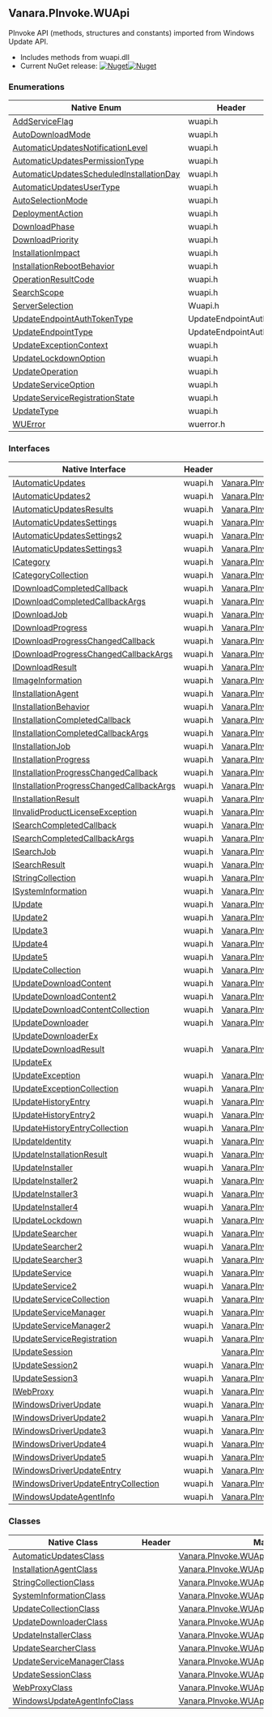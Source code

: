 ## Vanara.PInvoke.WUApi  
PInvoke API (methods, structures and constants) imported from Windows Update API.

- Includes methods from wuapi.dll  
- Current NuGet release: [![Nuget](https://img.shields.io/nuget/v/Vanara.PInvoke.WUApi?logo=nuget&style=flat-square)![Nuget](https://img.shields.io/nuget/dt/Vanara.PInvoke.WUApi?label=%20&style=flat-square)](https://www.nuget.org/packages/Vanara.PInvoke.WUApi)  
### Enumerations  
Native Enum | Header | Managed Enum  
--- | --- | ---  
[AddServiceFlag](https://www.google.com/search?num=5&q=AddServiceFlag+site%3Alearn.microsoft.com) | wuapi.h | [Vanara.PInvoke.WUApi.AddServiceFlag](https://github.com/dahall/Vanara/search?l=C%23&q=AddServiceFlag)  
[AutoDownloadMode](https://www.google.com/search?num=5&q=AutoDownloadMode+site%3Alearn.microsoft.com) | wuapi.h | [Vanara.PInvoke.WUApi.AutoDownloadMode](https://github.com/dahall/Vanara/search?l=C%23&q=AutoDownloadMode)  
[AutomaticUpdatesNotificationLevel](https://www.google.com/search?num=5&q=AutomaticUpdatesNotificationLevel+site%3Alearn.microsoft.com) | wuapi.h | [Vanara.PInvoke.WUApi.AutomaticUpdatesNotificationLevel](https://github.com/dahall/Vanara/search?l=C%23&q=AutomaticUpdatesNotificationLevel)  
[AutomaticUpdatesPermissionType](https://www.google.com/search?num=5&q=AutomaticUpdatesPermissionType+site%3Alearn.microsoft.com) | wuapi.h | [Vanara.PInvoke.WUApi.AutomaticUpdatesPermissionType](https://github.com/dahall/Vanara/search?l=C%23&q=AutomaticUpdatesPermissionType)  
[AutomaticUpdatesScheduledInstallationDay](https://www.google.com/search?num=5&q=AutomaticUpdatesScheduledInstallationDay+site%3Alearn.microsoft.com) | wuapi.h | [Vanara.PInvoke.WUApi.AutomaticUpdatesScheduledInstallationDay](https://github.com/dahall/Vanara/search?l=C%23&q=AutomaticUpdatesScheduledInstallationDay)  
[AutomaticUpdatesUserType](https://www.google.com/search?num=5&q=AutomaticUpdatesUserType+site%3Alearn.microsoft.com) | wuapi.h | [Vanara.PInvoke.WUApi.AutomaticUpdatesUserType](https://github.com/dahall/Vanara/search?l=C%23&q=AutomaticUpdatesUserType)  
[AutoSelectionMode](https://www.google.com/search?num=5&q=AutoSelectionMode+site%3Alearn.microsoft.com) | wuapi.h | [Vanara.PInvoke.WUApi.AutoSelectionMode](https://github.com/dahall/Vanara/search?l=C%23&q=AutoSelectionMode)  
[DeploymentAction](https://www.google.com/search?num=5&q=DeploymentAction+site%3Alearn.microsoft.com) | wuapi.h | [Vanara.PInvoke.WUApi.DeploymentAction](https://github.com/dahall/Vanara/search?l=C%23&q=DeploymentAction)  
[DownloadPhase](https://www.google.com/search?num=5&q=DownloadPhase+site%3Alearn.microsoft.com) | wuapi.h | [Vanara.PInvoke.WUApi.DownloadPhase](https://github.com/dahall/Vanara/search?l=C%23&q=DownloadPhase)  
[DownloadPriority](https://www.google.com/search?num=5&q=DownloadPriority+site%3Alearn.microsoft.com) | wuapi.h | [Vanara.PInvoke.WUApi.DownloadPriority](https://github.com/dahall/Vanara/search?l=C%23&q=DownloadPriority)  
[InstallationImpact](https://www.google.com/search?num=5&q=InstallationImpact+site%3Alearn.microsoft.com) | wuapi.h | [Vanara.PInvoke.WUApi.InstallationImpact](https://github.com/dahall/Vanara/search?l=C%23&q=InstallationImpact)  
[InstallationRebootBehavior](https://www.google.com/search?num=5&q=InstallationRebootBehavior+site%3Alearn.microsoft.com) | wuapi.h | [Vanara.PInvoke.WUApi.InstallationRebootBehavior](https://github.com/dahall/Vanara/search?l=C%23&q=InstallationRebootBehavior)  
[OperationResultCode](https://www.google.com/search?num=5&q=OperationResultCode+site%3Alearn.microsoft.com) | wuapi.h | [Vanara.PInvoke.WUApi.OperationResultCode](https://github.com/dahall/Vanara/search?l=C%23&q=OperationResultCode)  
[SearchScope](https://www.google.com/search?num=5&q=SearchScope+site%3Alearn.microsoft.com) | wuapi.h | [Vanara.PInvoke.WUApi.SearchScope](https://github.com/dahall/Vanara/search?l=C%23&q=SearchScope)  
[ServerSelection](https://www.google.com/search?num=5&q=ServerSelection+site%3Alearn.microsoft.com) | Wuapi.h | [Vanara.PInvoke.WUApi.ServerSelection](https://github.com/dahall/Vanara/search?l=C%23&q=ServerSelection)  
[UpdateEndpointAuthTokenType](https://www.google.com/search?num=5&q=UpdateEndpointAuthTokenType+site%3Alearn.microsoft.com) | UpdateEndpointAuth.h | [Vanara.PInvoke.WUApi.UpdateEndpointAuthTokenType](https://github.com/dahall/Vanara/search?l=C%23&q=UpdateEndpointAuthTokenType)  
[UpdateEndpointType](https://www.google.com/search?num=5&q=UpdateEndpointType+site%3Alearn.microsoft.com) | UpdateEndpointAuth.h | [Vanara.PInvoke.WUApi.UpdateEndpointType](https://github.com/dahall/Vanara/search?l=C%23&q=UpdateEndpointType)  
[UpdateExceptionContext](https://www.google.com/search?num=5&q=UpdateExceptionContext+site%3Alearn.microsoft.com) | wuapi.h | [Vanara.PInvoke.WUApi.UpdateExceptionContext](https://github.com/dahall/Vanara/search?l=C%23&q=UpdateExceptionContext)  
[UpdateLockdownOption](https://www.google.com/search?num=5&q=UpdateLockdownOption+site%3Alearn.microsoft.com) | wuapi.h | [Vanara.PInvoke.WUApi.UpdateLockdownOption](https://github.com/dahall/Vanara/search?l=C%23&q=UpdateLockdownOption)  
[UpdateOperation](https://www.google.com/search?num=5&q=UpdateOperation+site%3Alearn.microsoft.com) | wuapi.h | [Vanara.PInvoke.WUApi.UpdateOperation](https://github.com/dahall/Vanara/search?l=C%23&q=UpdateOperation)  
[UpdateServiceOption](https://www.google.com/search?num=5&q=UpdateServiceOption+site%3Alearn.microsoft.com) | wuapi.h | [Vanara.PInvoke.WUApi.UpdateServiceOption](https://github.com/dahall/Vanara/search?l=C%23&q=UpdateServiceOption)  
[UpdateServiceRegistrationState](https://www.google.com/search?num=5&q=UpdateServiceRegistrationState+site%3Alearn.microsoft.com) | wuapi.h | [Vanara.PInvoke.WUApi.UpdateServiceRegistrationState](https://github.com/dahall/Vanara/search?l=C%23&q=UpdateServiceRegistrationState)  
[UpdateType](https://www.google.com/search?num=5&q=UpdateType+site%3Alearn.microsoft.com) | wuapi.h | [Vanara.PInvoke.WUApi.UpdateType](https://github.com/dahall/Vanara/search?l=C%23&q=UpdateType)  
[WUError](https://www.google.com/search?num=5&q=WUError+site%3Alearn.microsoft.com) | wuerror.h | [Vanara.PInvoke.WUApi.WUError](https://github.com/dahall/Vanara/search?l=C%23&q=WUError)  
### Interfaces  
Native Interface | Header | Managed Interface  
--- | --- | ---  
[IAutomaticUpdates](https://www.google.com/search?num=5&q=IAutomaticUpdates+site%3Alearn.microsoft.com) | wuapi.h | [Vanara.PInvoke.WUApi.IAutomaticUpdates](https://github.com/dahall/Vanara/search?l=C%23&q=IAutomaticUpdates)  
[IAutomaticUpdates2](https://www.google.com/search?num=5&q=IAutomaticUpdates2+site%3Alearn.microsoft.com) | wuapi.h | [Vanara.PInvoke.WUApi.IAutomaticUpdates2](https://github.com/dahall/Vanara/search?l=C%23&q=IAutomaticUpdates2)  
[IAutomaticUpdatesResults](https://www.google.com/search?num=5&q=IAutomaticUpdatesResults+site%3Alearn.microsoft.com) | wuapi.h | [Vanara.PInvoke.WUApi.IAutomaticUpdatesResults](https://github.com/dahall/Vanara/search?l=C%23&q=IAutomaticUpdatesResults)  
[IAutomaticUpdatesSettings](https://www.google.com/search?num=5&q=IAutomaticUpdatesSettings+site%3Alearn.microsoft.com) | wuapi.h | [Vanara.PInvoke.WUApi.IAutomaticUpdatesSettings](https://github.com/dahall/Vanara/search?l=C%23&q=IAutomaticUpdatesSettings)  
[IAutomaticUpdatesSettings2](https://www.google.com/search?num=5&q=IAutomaticUpdatesSettings2+site%3Alearn.microsoft.com) | wuapi.h | [Vanara.PInvoke.WUApi.IAutomaticUpdatesSettings2](https://github.com/dahall/Vanara/search?l=C%23&q=IAutomaticUpdatesSettings2)  
[IAutomaticUpdatesSettings3](https://www.google.com/search?num=5&q=IAutomaticUpdatesSettings3+site%3Alearn.microsoft.com) | wuapi.h | [Vanara.PInvoke.WUApi.IAutomaticUpdatesSettings3](https://github.com/dahall/Vanara/search?l=C%23&q=IAutomaticUpdatesSettings3)  
[ICategory](https://www.google.com/search?num=5&q=ICategory+site%3Alearn.microsoft.com) | wuapi.h | [Vanara.PInvoke.WUApi.ICategory](https://github.com/dahall/Vanara/search?l=C%23&q=ICategory)  
[ICategoryCollection](https://www.google.com/search?num=5&q=ICategoryCollection+site%3Alearn.microsoft.com) | wuapi.h | [Vanara.PInvoke.WUApi.ICategoryCollection](https://github.com/dahall/Vanara/search?l=C%23&q=ICategoryCollection)  
[IDownloadCompletedCallback](https://www.google.com/search?num=5&q=IDownloadCompletedCallback+site%3Alearn.microsoft.com) | wuapi.h | [Vanara.PInvoke.WUApi.IDownloadCompletedCallback](https://github.com/dahall/Vanara/search?l=C%23&q=IDownloadCompletedCallback)  
[IDownloadCompletedCallbackArgs](https://www.google.com/search?num=5&q=IDownloadCompletedCallbackArgs+site%3Alearn.microsoft.com) | wuapi.h | [Vanara.PInvoke.WUApi.IDownloadCompletedCallbackArgs](https://github.com/dahall/Vanara/search?l=C%23&q=IDownloadCompletedCallbackArgs)  
[IDownloadJob](https://www.google.com/search?num=5&q=IDownloadJob+site%3Alearn.microsoft.com) | wuapi.h | [Vanara.PInvoke.WUApi.IDownloadJob](https://github.com/dahall/Vanara/search?l=C%23&q=IDownloadJob)  
[IDownloadProgress](https://www.google.com/search?num=5&q=IDownloadProgress+site%3Alearn.microsoft.com) | wuapi.h | [Vanara.PInvoke.WUApi.IDownloadProgress](https://github.com/dahall/Vanara/search?l=C%23&q=IDownloadProgress)  
[IDownloadProgressChangedCallback](https://www.google.com/search?num=5&q=IDownloadProgressChangedCallback+site%3Alearn.microsoft.com) | wuapi.h | [Vanara.PInvoke.WUApi.IDownloadProgressChangedCallback](https://github.com/dahall/Vanara/search?l=C%23&q=IDownloadProgressChangedCallback)  
[IDownloadProgressChangedCallbackArgs](https://www.google.com/search?num=5&q=IDownloadProgressChangedCallbackArgs+site%3Alearn.microsoft.com) | wuapi.h | [Vanara.PInvoke.WUApi.IDownloadProgressChangedCallbackArgs](https://github.com/dahall/Vanara/search?l=C%23&q=IDownloadProgressChangedCallbackArgs)  
[IDownloadResult](https://www.google.com/search?num=5&q=IDownloadResult+site%3Alearn.microsoft.com) | wuapi.h | [Vanara.PInvoke.WUApi.IDownloadResult](https://github.com/dahall/Vanara/search?l=C%23&q=IDownloadResult)  
[IImageInformation](https://www.google.com/search?num=5&q=IImageInformation+site%3Alearn.microsoft.com) | wuapi.h | [Vanara.PInvoke.WUApi.IImageInformation](https://github.com/dahall/Vanara/search?l=C%23&q=IImageInformation)  
[IInstallationAgent](https://www.google.com/search?num=5&q=IInstallationAgent+site%3Alearn.microsoft.com) | wuapi.h | [Vanara.PInvoke.WUApi.IInstallationAgent](https://github.com/dahall/Vanara/search?l=C%23&q=IInstallationAgent)  
[IInstallationBehavior](https://www.google.com/search?num=5&q=IInstallationBehavior+site%3Alearn.microsoft.com) | wuapi.h | [Vanara.PInvoke.WUApi.IInstallationBehavior](https://github.com/dahall/Vanara/search?l=C%23&q=IInstallationBehavior)  
[IInstallationCompletedCallback](https://www.google.com/search?num=5&q=IInstallationCompletedCallback+site%3Alearn.microsoft.com) | wuapi.h | [Vanara.PInvoke.WUApi.IInstallationCompletedCallback](https://github.com/dahall/Vanara/search?l=C%23&q=IInstallationCompletedCallback)  
[IInstallationCompletedCallbackArgs](https://www.google.com/search?num=5&q=IInstallationCompletedCallbackArgs+site%3Alearn.microsoft.com) | wuapi.h | [Vanara.PInvoke.WUApi.IInstallationCompletedCallbackArgs](https://github.com/dahall/Vanara/search?l=C%23&q=IInstallationCompletedCallbackArgs)  
[IInstallationJob](https://www.google.com/search?num=5&q=IInstallationJob+site%3Alearn.microsoft.com) | wuapi.h | [Vanara.PInvoke.WUApi.IInstallationJob](https://github.com/dahall/Vanara/search?l=C%23&q=IInstallationJob)  
[IInstallationProgress](https://www.google.com/search?num=5&q=IInstallationProgress+site%3Alearn.microsoft.com) | wuapi.h | [Vanara.PInvoke.WUApi.IInstallationProgress](https://github.com/dahall/Vanara/search?l=C%23&q=IInstallationProgress)  
[IInstallationProgressChangedCallback](https://www.google.com/search?num=5&q=IInstallationProgressChangedCallback+site%3Alearn.microsoft.com) | wuapi.h | [Vanara.PInvoke.WUApi.IInstallationProgressChangedCallback](https://github.com/dahall/Vanara/search?l=C%23&q=IInstallationProgressChangedCallback)  
[IInstallationProgressChangedCallbackArgs](https://www.google.com/search?num=5&q=IInstallationProgressChangedCallbackArgs+site%3Alearn.microsoft.com) | wuapi.h | [Vanara.PInvoke.WUApi.IInstallationProgressChangedCallbackArgs](https://github.com/dahall/Vanara/search?l=C%23&q=IInstallationProgressChangedCallbackArgs)  
[IInstallationResult](https://www.google.com/search?num=5&q=IInstallationResult+site%3Alearn.microsoft.com) | wuapi.h | [Vanara.PInvoke.WUApi.IInstallationResult](https://github.com/dahall/Vanara/search?l=C%23&q=IInstallationResult)  
[IInvalidProductLicenseException](https://www.google.com/search?num=5&q=IInvalidProductLicenseException+site%3Alearn.microsoft.com) | wuapi.h | [Vanara.PInvoke.WUApi.IInvalidProductLicenseException](https://github.com/dahall/Vanara/search?l=C%23&q=IInvalidProductLicenseException)  
[ISearchCompletedCallback](https://www.google.com/search?num=5&q=ISearchCompletedCallback+site%3Alearn.microsoft.com) | wuapi.h | [Vanara.PInvoke.WUApi.ISearchCompletedCallback](https://github.com/dahall/Vanara/search?l=C%23&q=ISearchCompletedCallback)  
[ISearchCompletedCallbackArgs](https://www.google.com/search?num=5&q=ISearchCompletedCallbackArgs+site%3Alearn.microsoft.com) | wuapi.h | [Vanara.PInvoke.WUApi.ISearchCompletedCallbackArgs](https://github.com/dahall/Vanara/search?l=C%23&q=ISearchCompletedCallbackArgs)  
[ISearchJob](https://www.google.com/search?num=5&q=ISearchJob+site%3Alearn.microsoft.com) | wuapi.h | [Vanara.PInvoke.WUApi.ISearchJob](https://github.com/dahall/Vanara/search?l=C%23&q=ISearchJob)  
[ISearchResult](https://www.google.com/search?num=5&q=ISearchResult+site%3Alearn.microsoft.com) | wuapi.h | [Vanara.PInvoke.WUApi.ISearchResult](https://github.com/dahall/Vanara/search?l=C%23&q=ISearchResult)  
[IStringCollection](https://www.google.com/search?num=5&q=IStringCollection+site%3Alearn.microsoft.com) | wuapi.h | [Vanara.PInvoke.WUApi.IStringCollection](https://github.com/dahall/Vanara/search?l=C%23&q=IStringCollection)  
[ISystemInformation](https://www.google.com/search?num=5&q=ISystemInformation+site%3Alearn.microsoft.com) | wuapi.h | [Vanara.PInvoke.WUApi.ISystemInformation](https://github.com/dahall/Vanara/search?l=C%23&q=ISystemInformation)  
[IUpdate](https://www.google.com/search?num=5&q=IUpdate+site%3Alearn.microsoft.com) | wuapi.h | [Vanara.PInvoke.WUApi.IUpdate](https://github.com/dahall/Vanara/search?l=C%23&q=IUpdate)  
[IUpdate2](https://www.google.com/search?num=5&q=IUpdate2+site%3Alearn.microsoft.com) | wuapi.h | [Vanara.PInvoke.WUApi.IUpdate2](https://github.com/dahall/Vanara/search?l=C%23&q=IUpdate2)  
[IUpdate3](https://www.google.com/search?num=5&q=IUpdate3+site%3Alearn.microsoft.com) | wuapi.h | [Vanara.PInvoke.WUApi.IUpdate3](https://github.com/dahall/Vanara/search?l=C%23&q=IUpdate3)  
[IUpdate4](https://www.google.com/search?num=5&q=IUpdate4+site%3Alearn.microsoft.com) | wuapi.h | [Vanara.PInvoke.WUApi.IUpdate4](https://github.com/dahall/Vanara/search?l=C%23&q=IUpdate4)  
[IUpdate5](https://www.google.com/search?num=5&q=IUpdate5+site%3Alearn.microsoft.com) | wuapi.h | [Vanara.PInvoke.WUApi.IUpdate5](https://github.com/dahall/Vanara/search?l=C%23&q=IUpdate5)  
[IUpdateCollection](https://www.google.com/search?num=5&q=IUpdateCollection+site%3Alearn.microsoft.com) | wuapi.h | [Vanara.PInvoke.WUApi.IUpdateCollection](https://github.com/dahall/Vanara/search?l=C%23&q=IUpdateCollection)  
[IUpdateDownloadContent](https://www.google.com/search?num=5&q=IUpdateDownloadContent+site%3Alearn.microsoft.com) | wuapi.h | [Vanara.PInvoke.WUApi.IUpdateDownloadContent](https://github.com/dahall/Vanara/search?l=C%23&q=IUpdateDownloadContent)  
[IUpdateDownloadContent2](https://www.google.com/search?num=5&q=IUpdateDownloadContent2+site%3Alearn.microsoft.com) | wuapi.h | [Vanara.PInvoke.WUApi.IUpdateDownloadContent2](https://github.com/dahall/Vanara/search?l=C%23&q=IUpdateDownloadContent2)  
[IUpdateDownloadContentCollection](https://www.google.com/search?num=5&q=IUpdateDownloadContentCollection+site%3Alearn.microsoft.com) | wuapi.h | [Vanara.PInvoke.WUApi.IUpdateDownloadContentCollection](https://github.com/dahall/Vanara/search?l=C%23&q=IUpdateDownloadContentCollection)  
[IUpdateDownloader](https://www.google.com/search?num=5&q=IUpdateDownloader+site%3Alearn.microsoft.com) | wuapi.h | [Vanara.PInvoke.WUApi.IUpdateDownloader](https://github.com/dahall/Vanara/search?l=C%23&q=IUpdateDownloader)  
[IUpdateDownloaderEx](https://www.google.com/search?num=5&q=IUpdateDownloaderEx+site%3Alearn.microsoft.com) |  |   
[IUpdateDownloadResult](https://www.google.com/search?num=5&q=IUpdateDownloadResult+site%3Alearn.microsoft.com) | wuapi.h | [Vanara.PInvoke.WUApi.IUpdateDownloadResult](https://github.com/dahall/Vanara/search?l=C%23&q=IUpdateDownloadResult)  
[IUpdateEx](https://www.google.com/search?num=5&q=IUpdateEx+site%3Alearn.microsoft.com) |  |   
[IUpdateException](https://www.google.com/search?num=5&q=IUpdateException+site%3Alearn.microsoft.com) | wuapi.h | [Vanara.PInvoke.WUApi.IUpdateException](https://github.com/dahall/Vanara/search?l=C%23&q=IUpdateException)  
[IUpdateExceptionCollection](https://www.google.com/search?num=5&q=IUpdateExceptionCollection+site%3Alearn.microsoft.com) | wuapi.h | [Vanara.PInvoke.WUApi.IUpdateExceptionCollection](https://github.com/dahall/Vanara/search?l=C%23&q=IUpdateExceptionCollection)  
[IUpdateHistoryEntry](https://www.google.com/search?num=5&q=IUpdateHistoryEntry+site%3Alearn.microsoft.com) | wuapi.h | [Vanara.PInvoke.WUApi.IUpdateHistoryEntry](https://github.com/dahall/Vanara/search?l=C%23&q=IUpdateHistoryEntry)  
[IUpdateHistoryEntry2](https://www.google.com/search?num=5&q=IUpdateHistoryEntry2+site%3Alearn.microsoft.com) | wuapi.h | [Vanara.PInvoke.WUApi.IUpdateHistoryEntry2](https://github.com/dahall/Vanara/search?l=C%23&q=IUpdateHistoryEntry2)  
[IUpdateHistoryEntryCollection](https://www.google.com/search?num=5&q=IUpdateHistoryEntryCollection+site%3Alearn.microsoft.com) | wuapi.h | [Vanara.PInvoke.WUApi.IUpdateHistoryEntryCollection](https://github.com/dahall/Vanara/search?l=C%23&q=IUpdateHistoryEntryCollection)  
[IUpdateIdentity](https://www.google.com/search?num=5&q=IUpdateIdentity+site%3Alearn.microsoft.com) | wuapi.h | [Vanara.PInvoke.WUApi.IUpdateIdentity](https://github.com/dahall/Vanara/search?l=C%23&q=IUpdateIdentity)  
[IUpdateInstallationResult](https://www.google.com/search?num=5&q=IUpdateInstallationResult+site%3Alearn.microsoft.com) | wuapi.h | [Vanara.PInvoke.WUApi.IUpdateInstallationResult](https://github.com/dahall/Vanara/search?l=C%23&q=IUpdateInstallationResult)  
[IUpdateInstaller](https://www.google.com/search?num=5&q=IUpdateInstaller+site%3Alearn.microsoft.com) | wuapi.h | [Vanara.PInvoke.WUApi.IUpdateInstaller](https://github.com/dahall/Vanara/search?l=C%23&q=IUpdateInstaller)  
[IUpdateInstaller2](https://www.google.com/search?num=5&q=IUpdateInstaller2+site%3Alearn.microsoft.com) | wuapi.h | [Vanara.PInvoke.WUApi.IUpdateInstaller2](https://github.com/dahall/Vanara/search?l=C%23&q=IUpdateInstaller2)  
[IUpdateInstaller3](https://www.google.com/search?num=5&q=IUpdateInstaller3+site%3Alearn.microsoft.com) | wuapi.h | [Vanara.PInvoke.WUApi.IUpdateInstaller3](https://github.com/dahall/Vanara/search?l=C%23&q=IUpdateInstaller3)  
[IUpdateInstaller4](https://www.google.com/search?num=5&q=IUpdateInstaller4+site%3Alearn.microsoft.com) | wuapi.h | [Vanara.PInvoke.WUApi.IUpdateInstaller4](https://github.com/dahall/Vanara/search?l=C%23&q=IUpdateInstaller4)  
[IUpdateLockdown](https://www.google.com/search?num=5&q=IUpdateLockdown+site%3Alearn.microsoft.com) | wuapi.h | [Vanara.PInvoke.WUApi.IUpdateLockdown](https://github.com/dahall/Vanara/search?l=C%23&q=IUpdateLockdown)  
[IUpdateSearcher](https://www.google.com/search?num=5&q=IUpdateSearcher+site%3Alearn.microsoft.com) | wuapi.h | [Vanara.PInvoke.WUApi.IUpdateSearcher](https://github.com/dahall/Vanara/search?l=C%23&q=IUpdateSearcher)  
[IUpdateSearcher2](https://www.google.com/search?num=5&q=IUpdateSearcher2+site%3Alearn.microsoft.com) | wuapi.h | [Vanara.PInvoke.WUApi.IUpdateSearcher2](https://github.com/dahall/Vanara/search?l=C%23&q=IUpdateSearcher2)  
[IUpdateSearcher3](https://www.google.com/search?num=5&q=IUpdateSearcher3+site%3Alearn.microsoft.com) | wuapi.h | [Vanara.PInvoke.WUApi.IUpdateSearcher3](https://github.com/dahall/Vanara/search?l=C%23&q=IUpdateSearcher3)  
[IUpdateService](https://www.google.com/search?num=5&q=IUpdateService+site%3Alearn.microsoft.com) | wuapi.h | [Vanara.PInvoke.WUApi.IUpdateService](https://github.com/dahall/Vanara/search?l=C%23&q=IUpdateService)  
[IUpdateService2](https://www.google.com/search?num=5&q=IUpdateService2+site%3Alearn.microsoft.com) | wuapi.h | [Vanara.PInvoke.WUApi.IUpdateService2](https://github.com/dahall/Vanara/search?l=C%23&q=IUpdateService2)  
[IUpdateServiceCollection](https://www.google.com/search?num=5&q=IUpdateServiceCollection+site%3Alearn.microsoft.com) | wuapi.h | [Vanara.PInvoke.WUApi.IUpdateServiceCollection](https://github.com/dahall/Vanara/search?l=C%23&q=IUpdateServiceCollection)  
[IUpdateServiceManager](https://www.google.com/search?num=5&q=IUpdateServiceManager+site%3Alearn.microsoft.com) | wuapi.h | [Vanara.PInvoke.WUApi.IUpdateServiceManager](https://github.com/dahall/Vanara/search?l=C%23&q=IUpdateServiceManager)  
[IUpdateServiceManager2](https://www.google.com/search?num=5&q=IUpdateServiceManager2+site%3Alearn.microsoft.com) | wuapi.h | [Vanara.PInvoke.WUApi.IUpdateServiceManager2](https://github.com/dahall/Vanara/search?l=C%23&q=IUpdateServiceManager2)  
[IUpdateServiceRegistration](https://www.google.com/search?num=5&q=IUpdateServiceRegistration+site%3Alearn.microsoft.com) | wuapi.h | [Vanara.PInvoke.WUApi.IUpdateServiceRegistration](https://github.com/dahall/Vanara/search?l=C%23&q=IUpdateServiceRegistration)  
[IUpdateSession](https://www.google.com/search?num=5&q=IUpdateSession+site%3Alearn.microsoft.com) |  | [Vanara.PInvoke.WUApi.IUpdateSession](https://github.com/dahall/Vanara/search?l=C%23&q=IUpdateSession)  
[IUpdateSession2](https://www.google.com/search?num=5&q=IUpdateSession2+site%3Alearn.microsoft.com) | wuapi.h | [Vanara.PInvoke.WUApi.IUpdateSession2](https://github.com/dahall/Vanara/search?l=C%23&q=IUpdateSession2)  
[IUpdateSession3](https://www.google.com/search?num=5&q=IUpdateSession3+site%3Alearn.microsoft.com) | wuapi.h | [Vanara.PInvoke.WUApi.IUpdateSession3](https://github.com/dahall/Vanara/search?l=C%23&q=IUpdateSession3)  
[IWebProxy](https://www.google.com/search?num=5&q=IWebProxy+site%3Alearn.microsoft.com) | wuapi.h | [Vanara.PInvoke.WUApi.IWebProxy](https://github.com/dahall/Vanara/search?l=C%23&q=IWebProxy)  
[IWindowsDriverUpdate](https://www.google.com/search?num=5&q=IWindowsDriverUpdate+site%3Alearn.microsoft.com) | wuapi.h | [Vanara.PInvoke.WUApi.IWindowsDriverUpdate](https://github.com/dahall/Vanara/search?l=C%23&q=IWindowsDriverUpdate)  
[IWindowsDriverUpdate2](https://www.google.com/search?num=5&q=IWindowsDriverUpdate2+site%3Alearn.microsoft.com) | wuapi.h | [Vanara.PInvoke.WUApi.IWindowsDriverUpdate2](https://github.com/dahall/Vanara/search?l=C%23&q=IWindowsDriverUpdate2)  
[IWindowsDriverUpdate3](https://www.google.com/search?num=5&q=IWindowsDriverUpdate3+site%3Alearn.microsoft.com) | wuapi.h | [Vanara.PInvoke.WUApi.IWindowsDriverUpdate3](https://github.com/dahall/Vanara/search?l=C%23&q=IWindowsDriverUpdate3)  
[IWindowsDriverUpdate4](https://www.google.com/search?num=5&q=IWindowsDriverUpdate4+site%3Alearn.microsoft.com) | wuapi.h | [Vanara.PInvoke.WUApi.IWindowsDriverUpdate4](https://github.com/dahall/Vanara/search?l=C%23&q=IWindowsDriverUpdate4)  
[IWindowsDriverUpdate5](https://www.google.com/search?num=5&q=IWindowsDriverUpdate5+site%3Alearn.microsoft.com) | wuapi.h | [Vanara.PInvoke.WUApi.IWindowsDriverUpdate5](https://github.com/dahall/Vanara/search?l=C%23&q=IWindowsDriverUpdate5)  
[IWindowsDriverUpdateEntry](https://www.google.com/search?num=5&q=IWindowsDriverUpdateEntry+site%3Alearn.microsoft.com) | wuapi.h | [Vanara.PInvoke.WUApi.IWindowsDriverUpdateEntry](https://github.com/dahall/Vanara/search?l=C%23&q=IWindowsDriverUpdateEntry)  
[IWindowsDriverUpdateEntryCollection](https://www.google.com/search?num=5&q=IWindowsDriverUpdateEntryCollection+site%3Alearn.microsoft.com) | wuapi.h | [Vanara.PInvoke.WUApi.IWindowsDriverUpdateEntryCollection](https://github.com/dahall/Vanara/search?l=C%23&q=IWindowsDriverUpdateEntryCollection)  
[IWindowsUpdateAgentInfo](https://www.google.com/search?num=5&q=IWindowsUpdateAgentInfo+site%3Alearn.microsoft.com) | wuapi.h | [Vanara.PInvoke.WUApi.IWindowsUpdateAgentInfo](https://github.com/dahall/Vanara/search?l=C%23&q=IWindowsUpdateAgentInfo)  
### Classes  
Native Class | Header | Managed Class  
--- | --- | ---  
[AutomaticUpdatesClass](https://www.google.com/search?num=5&q=AutomaticUpdatesClass+site%3Alearn.microsoft.com) |  | [Vanara.PInvoke.WUApi.AutomaticUpdatesClass](https://github.com/dahall/Vanara/search?l=C%23&q=AutomaticUpdatesClass)  
[InstallationAgentClass](https://www.google.com/search?num=5&q=InstallationAgentClass+site%3Alearn.microsoft.com) |  | [Vanara.PInvoke.WUApi.InstallationAgentClass](https://github.com/dahall/Vanara/search?l=C%23&q=InstallationAgentClass)  
[StringCollectionClass](https://www.google.com/search?num=5&q=StringCollectionClass+site%3Alearn.microsoft.com) |  | [Vanara.PInvoke.WUApi.StringCollectionClass](https://github.com/dahall/Vanara/search?l=C%23&q=StringCollectionClass)  
[SystemInformationClass](https://www.google.com/search?num=5&q=SystemInformationClass+site%3Alearn.microsoft.com) |  | [Vanara.PInvoke.WUApi.SystemInformationClass](https://github.com/dahall/Vanara/search?l=C%23&q=SystemInformationClass)  
[UpdateCollectionClass](https://www.google.com/search?num=5&q=UpdateCollectionClass+site%3Alearn.microsoft.com) |  | [Vanara.PInvoke.WUApi.UpdateCollectionClass](https://github.com/dahall/Vanara/search?l=C%23&q=UpdateCollectionClass)  
[UpdateDownloaderClass](https://www.google.com/search?num=5&q=UpdateDownloaderClass+site%3Alearn.microsoft.com) |  | [Vanara.PInvoke.WUApi.UpdateDownloaderClass](https://github.com/dahall/Vanara/search?l=C%23&q=UpdateDownloaderClass)  
[UpdateInstallerClass](https://www.google.com/search?num=5&q=UpdateInstallerClass+site%3Alearn.microsoft.com) |  | [Vanara.PInvoke.WUApi.UpdateInstallerClass](https://github.com/dahall/Vanara/search?l=C%23&q=UpdateInstallerClass)  
[UpdateSearcherClass](https://www.google.com/search?num=5&q=UpdateSearcherClass+site%3Alearn.microsoft.com) |  | [Vanara.PInvoke.WUApi.UpdateSearcherClass](https://github.com/dahall/Vanara/search?l=C%23&q=UpdateSearcherClass)  
[UpdateServiceManagerClass](https://www.google.com/search?num=5&q=UpdateServiceManagerClass+site%3Alearn.microsoft.com) |  | [Vanara.PInvoke.WUApi.UpdateServiceManagerClass](https://github.com/dahall/Vanara/search?l=C%23&q=UpdateServiceManagerClass)  
[UpdateSessionClass](https://www.google.com/search?num=5&q=UpdateSessionClass+site%3Alearn.microsoft.com) |  | [Vanara.PInvoke.WUApi.UpdateSessionClass](https://github.com/dahall/Vanara/search?l=C%23&q=UpdateSessionClass)  
[WebProxyClass](https://www.google.com/search?num=5&q=WebProxyClass+site%3Alearn.microsoft.com) |  | [Vanara.PInvoke.WUApi.WebProxyClass](https://github.com/dahall/Vanara/search?l=C%23&q=WebProxyClass)  
[WindowsUpdateAgentInfoClass](https://www.google.com/search?num=5&q=WindowsUpdateAgentInfoClass+site%3Alearn.microsoft.com) |  | [Vanara.PInvoke.WUApi.WindowsUpdateAgentInfoClass](https://github.com/dahall/Vanara/search?l=C%23&q=WindowsUpdateAgentInfoClass)  
